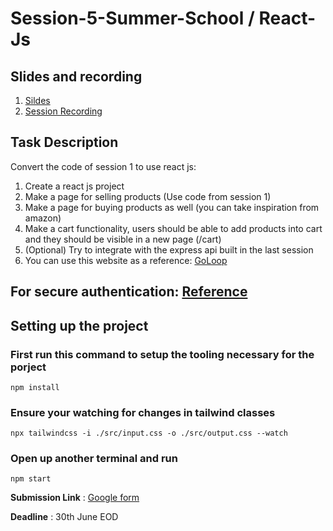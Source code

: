 # Session-5-Summer-School / React-Js

## Slides and recording

1. [Sildes](https://docs.google.com/presentation/d/1eHTQ21PpZnCu5mYxcRt1sFtKtu_rD6SvyjNskhNSSHg/edit?usp=sharing)
2. [Session Recording](https://youtu.be/ONXlUkpHNgg)

## Task Description 

Convert the code of session 1 to use react js:
1. Create a react js project
2. Make a page for selling products (Use code from session 1)
3. Make a page for buying products as well (you can take inspiration from amazon)
4. Make a cart functionality, users should be able to add products into cart and they should be visible in a new page (/cart)
5. (Optional) Try to integrate with the express api built in the last session
6. You can use this website as a reference: [GoLoop](https://goloop.vercel.app)


## For secure authentication: [Reference](https://youtu.be/d2gfJ8UVPDo?si=tyEL9XfVQa_isW1b)

## Setting up the project

### First run this command to setup the tooling necessary for the porject
`
npm install
`

### Ensure your watching for changes in tailwind classes
`npx tailwindcss -i ./src/input.css -o ./src/output.css --watch`

### Open up another terminal and run
`npm start`


**Submission Link** : [Google form](https://forms.gle/5BkLhsWqdna9Wsss8)

**Deadline** : 30th June EOD
